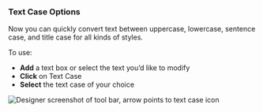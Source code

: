 ### Text Case Options

Now you can quickly convert text between uppercase, lowercase, sentence case, and title case for all kinds of styles.

To use:

* **Add** a text box or select the text you’d like to modify
* **Click** on Text Case
* **Select** the text case of your choice

![Designer screenshot of tool bar, arrow points to text case icon](https://support.optisigns.com/hc/article_attachments/41432408677395)